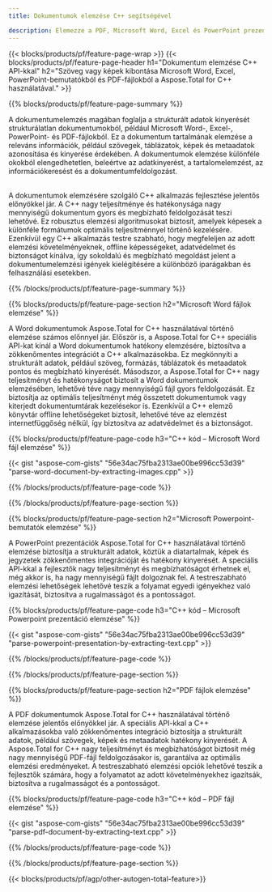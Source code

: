 ```yaml
---
title: Dokumentumok elemzése C++ segítségével 

description: Elemezze a PDF, Microsoft Word, Excel és PowerPoint prezentációkat a C++ alkalmazáson keresztül. A felsorolt C++ kód a szöveg vagy a képek egyszerű kinyeréséhez.
---
```


{{< blocks/products/pf/feature-page-wrap >}}
{{< blocks/products/pf/feature-page-header h1="Dokumentum elemzése C++ API-kkal" h2="Szöveg vagy képek kibontása Microsoft Word, Excel, PowerPoint-bemutatókból és PDF-fájlokból a Aspose.Total for C++ használatával." >}}

{{% blocks/products/pf/feature-page-summary %}}

A dokumentumelemzés magában foglalja a strukturált adatok kinyerését strukturálatlan dokumentumokból, például Microsoft Word-, Excel-, PowerPoint- és PDF-fájlokból. Ez a dokumentum tartalmának elemzése a releváns információk, például szövegek, táblázatok, képek és metaadatok azonosítása és kinyerése érdekében. A dokumentumok elemzése különféle okokból elengedhetetlen, beleértve az adatkinyerést, a tartalomelemzést, az információkeresést és a dokumentumfeldolgozást. <br /><br />

A dokumentumok elemzésére szolgáló C++ alkalmazás fejlesztése jelentős előnyökkel jár. A C++ nagy teljesítménye és hatékonysága nagy mennyiségű dokumentum gyors és megbízható feldolgozását teszi lehetővé. Ez robusztus elemzési algoritmusokat biztosít, amelyek képesek a különféle formátumok optimális teljesítménnyel történő kezelésére. Ezenkívül egy C++ alkalmazás testre szabható, hogy megfeleljen az adott elemzési követelményeknek, offline képességeket, adatvédelmet és biztonságot kínálva, így sokoldalú és megbízható megoldást jelent a dokumentumelemzési igények kielégítésére a különböző iparágakban és felhasználási esetekben.

{{% /blocks/products/pf/feature-page-summary  %}}

{{% blocks/products/pf/feature-page-section  h2="Microsoft Word fájlok elemzése" %}}

A Word dokumentumok Aspose.Total for C++ használatával történő elemzése számos előnnyel jár. Először is, a Aspose.Total for C++ speciális API-kat kínál a Word dokumentumok hatékony elemzésére, biztosítva a zökkenőmentes integrációt a C++ alkalmazásokba. Ez megkönnyíti a strukturált adatok, például szöveg, formázás, táblázatok és metaadatok pontos és megbízható kinyerését. Másodszor, a Aspose.Total for C++ nagy teljesítményt és hatékonyságot biztosít a Word dokumentumok elemzésében, lehetővé téve nagy mennyiségű fájl gyors feldolgozását. Ez biztosítja az optimális teljesítményt még összetett dokumentumok vagy kiterjedt dokumentumtárak kezelésekor is. Ezenkívül a C++ elemző könyvtár offline lehetőségeket biztosít, lehetővé téve az elemzést internetfüggőség nélkül, így biztosítva az adatvédelmet és a biztonságot. 

{{% blocks/products/pf/feature-page-code h3="C++ kód – Microsoft Word fájl elemzése" %}}

{{< gist "aspose-com-gists" "56e34ac75fba2313ae00be996cc53d39" "parse-word-document-by-extracting-images.cpp" >}}

{{% /blocks/products/pf/feature-page-code  %}}

{{% /blocks/products/pf/feature-page-section %}}

{{% blocks/products/pf/feature-page-section  h2="Microsoft Powerpoint-bemutatók elemzése" %}}

A PowerPoint prezentációk Aspose.Total for C++ használatával történő elemzése biztosítja a strukturált adatok, köztük a diatartalmak, képek és jegyzetek zökkenőmentes integrációját és hatékony kinyerését. A speciális API-kkal a fejlesztők nagy teljesítményt és megbízhatóságot érhetnek el, még akkor is, ha nagy mennyiségű fájlt dolgoznak fel. A testreszabható elemzési lehetőségek lehetővé teszik a folyamat egyedi igényekhez való igazítását, biztosítva a rugalmasságot és a pontosságot.

{{% blocks/products/pf/feature-page-code h3="C++ kód – Microsoft Powerpoint prezentáció elemzése" %}}

{{< gist "aspose-com-gists" "56e34ac75fba2313ae00be996cc53d39" "parse-powerpoint-presentation-by-extracting-text.cpp" >}}

{{% /blocks/products/pf/feature-page-code  %}}

{{% /blocks/products/pf/feature-page-section %}}

{{% blocks/products/pf/feature-page-section  h2="PDF fájlok elemzése" %}}

A PDF dokumentumok Aspose.Total for C++ használatával történő elemzése jelentős előnyökkel jár. A speciális API-kkal a C++ alkalmazásokba való zökkenőmentes integráció biztosítja a strukturált adatok, például szövegek, képek és metaadatok hatékony kinyerését. A Aspose.Total for C++ nagy teljesítményt és megbízhatóságot biztosít még nagy mennyiségű PDF-fájl feldolgozásakor is, garantálva az optimális elemzési eredményeket. A testreszabható elemzési opciók lehetővé teszik a fejlesztők számára, hogy a folyamatot az adott követelményekhez igazítsák, biztosítva a rugalmasságot és a pontosságot. 

{{% blocks/products/pf/feature-page-code h3="C++ kód – PDF fájl elemzése" %}}

{{< gist "aspose-com-gists" "56e34ac75fba2313ae00be996cc53d39" "parse-pdf-document-by-extracting-text.cpp" >}}

{{% /blocks/products/pf/feature-page-code  %}}

{{% /blocks/products/pf/feature-page-section %}}

{{< blocks/products/pf/agp/other-autogen-total-feature>}}